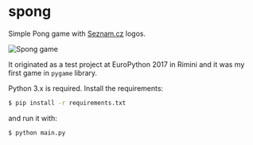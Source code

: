 # spong

Simple Pong game with [Seznam.cz](https://vyvojari.seznam.cz/) logos.

![Spong game](https://image.ibb.co/mcTNZa/spong.png "Spong game")

It originated as a test project at EuroPython 2017 in Rimini and it was my first
game in ``pygame`` library.

Python 3.x is required. Install the requirements:

```bash
$ pip install -r requirements.txt
```

and run it with:

```bash
$ python main.py
```